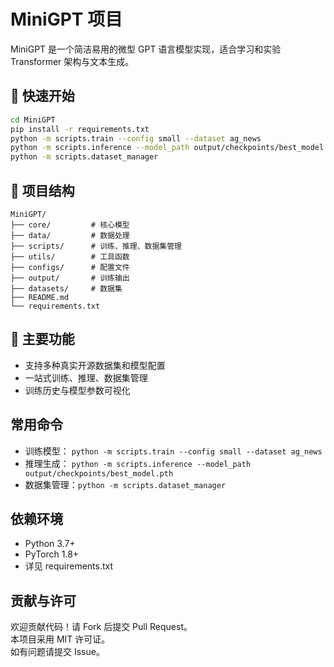 # MiniGPT 项目

MiniGPT 是一个简洁易用的微型 GPT 语言模型实现，适合学习和实验 Transformer 架构与文本生成。

## 🚀 快速开始

```bash
cd MiniGPT
pip install -r requirements.txt
python -m scripts.train --config small --dataset ag_news
python -m scripts.inference --model_path output/checkpoints/best_model.pth
python -m scripts.dataset_manager
```

## 📁 项目结构

```
MiniGPT/
├── core/         # 核心模型
├── data/         # 数据处理
├── scripts/      # 训练、推理、数据集管理
├── utils/        # 工具函数
├── configs/      # 配置文件
├── output/       # 训练输出
├── datasets/     # 数据集
├── README.md
└── requirements.txt
```

## 🧠 主要功能
- 支持多种真实开源数据集和模型配置
- 一站式训练、推理、数据集管理
- 训练历史与模型参数可视化

## 常用命令
- 训练模型：  `python -m scripts.train --config small --dataset ag_news`
- 推理生成：  `python -m scripts.inference --model_path output/checkpoints/best_model.pth`
- 数据集管理：`python -m scripts.dataset_manager`

## 依赖环境
- Python 3.7+
- PyTorch 1.8+
- 详见 requirements.txt

## 贡献与许可
欢迎贡献代码！请 Fork 后提交 Pull Request。   
本项目采用 MIT 许可证。   
如有问题请提交 Issue。    